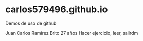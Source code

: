 # carlos579496.github.io
Demos de uso de github

Juan Carlos Ramírez Brito
27 años
Hacer ejercicio, leer, salirdm